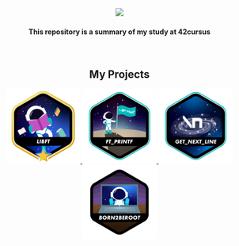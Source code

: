 <div align="center">
    <img 
      src="https://github.com/user-attachments/assets/df6ff25a-5e5f-4eaf-b7fa-6bb954073cb1" 
    />
</div>

<h4 align="center">
This repository is a summary of my study at 42cursus
</h4>
</br>

<h2 align="center">
  My Projects
</h2>

<p align="center">
  <a href="https://github.com/yamamoto99/42cursus-Libft">
    <img src="badges/libftm.png" alt="Libft"/>
  </a>
  <a href="https://github.com/yamamoto99/42cursus-ft_printf">
    <img src="badges/ft_printfe.png" alt="ft_printf"/>
  </a>
  <a href="https://github.com/yamamoto99/42cursus-get_next_line">
    <img src="badges/get_next_linee.png" alt="get_next_line"/>
  </a>
    <a href="https://github.com/yamamoto99/42cursus-Born2beroot">
    <img src="badges/born2berootn.png" alt="born2beroot"/>
  </a>
</p>
